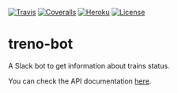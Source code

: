 [![Travis](https://img.shields.io/travis/com/avalloneandrea/treno-bot.svg)](https://travis-ci.com/avalloneandrea/treno-bot)
[![Coveralls](https://img.shields.io/coveralls/github/avalloneandrea/treno-bot.svg)](https://coveralls.io/github/avalloneandrea/treno-bot)
[![Heroku](https://img.shields.io/badge/deploy-active-brightgreen.svg)](https://github.com/avalloneandrea/treno-bot/deployments)
[![License](https://img.shields.io/github/license/avalloneandrea/treno-bot.svg?color=bright)](https://github.com/avalloneandrea/treno-bot/blob/master/LICENSE)

# treno-bot

A Slack bot to get information about trains status.

You can check the API documentation [here](https://treno-bot.herokuapp.com/api).
